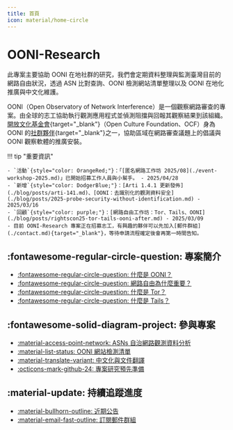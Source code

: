 ```yaml
---
title: 首頁
icon: material/home-circle
---
```

# OONI-Research

此專案主要協助 OONI 在地社群的研究，我們會定期資料整理與監測臺灣目前的網路自由狀況，透過 ASN 比對查詢、OONI 檢測網站清單整理以及 OONI 在地化推廣與中文化維護。

OONI（Open Observatory of Network Interference）是一個觀察網路審查的專案。由全球的志工協助執行觀測應用程式並偵測阻擋與回報其觀察結果到該組織。[開放文化基金會](https://ocf.tw/){target="_blank"}（Open Culture Foundation、OCF）身為 OONI 的[社群夥伴](https://ooni.org/partners/open-culture-foundation/){target="_blank"}之一，協助區域在網路審查議題上的倡議與 OONI 觀察軟體的推廣安裝。

!!! tip "重要資訊"

    - `活動`{style="color: OrangeRed;"}：「[匿名網路工作坊 2025/08](./event-workshop-2025.md)」已開始招募工作人員與小幫手。 - 2025/04/28
    - `新增`{style="color: DodgerBlue;"}：[Arti 1.4.1 更新發佈](./blog/posts/arti-141.md)、[OONI：去識別化的觀測資料安全](./blog/posts/2025-probe-security-without-identification.md) - 2025/03/16
    - `回顧`{style="color: purple;"}：[網路自由工作坊：Tor、Tails、OONI](./blog/posts/rightscon25-tor-tails-ooni-after.md) - 2025/03/09
    - 目前 OONI-Research 專案正在招募志工，有興趣的夥伴可以先加入[郵件群組](./contact.md){target="_blank"}，等待申請流程確定後會再第一時間告知。


## :fontawesome-regular-circle-question: 專案簡介

<div class="grid cards" markdown>

- [:fontawesome-regular-circle-question: 什麼是 OONI？](./what-is-ooni.md)
- [:fontawesome-regular-circle-question: 網路自由為什麼重要？](./internet-freedom-matter.md)
- [:fontawesome-regular-circle-question: 什麼是 Tor？](./what-is-tor.md)
- [:fontawesome-regular-circle-question: 什麼是 Tails？](./what-is-tails.md)

</div>

## :fontawesome-solid-diagram-project: 參與專案

<div class="grid cards" markdown>

- [:material-access-point-network: ASNs 自治網路觀測資料分析](./ooni-asns-coverage.md)
- [:material-list-status: OONI 網站檢測清單](./ooni-weblists.md)
- [:material-translate-variant: 中文化與文件翻譯](./ooni-i18n.md)
- [:octicons-mark-github-24: 專案研究預先準備](./setup-repo.md)

</div>

## :material-update: 持續追蹤進度

<div class="grid cards" markdown>

- [:material-bullhorn-outline: 近期公告](./blog/index.md)
- [:material-email-fast-outline: 訂閱郵件群組](./contact.md)

</div>

